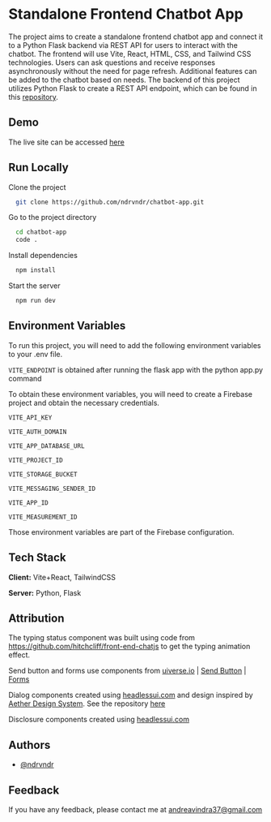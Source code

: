 # Standalone Frontend Chatbot App

The project aims to create a standalone frontend chatbot app and connect it to a Python Flask backend via REST API for users to interact with the chatbot. The frontend will use Vite, React, HTML, CSS, and Tailwind CSS technologies. Users can ask questions and receive responses asynchronously without the need for page refresh. Additional features can be added to the chatbot based on needs. The backend of this project utilizes Python Flask to create a REST API endpoint, which can be found in this [repository](https://github.com/ndrvndr/chatbot-endpoint).

## Demo

The live site can be accessed [here](https://chatbot-app.pages.dev/)

## Run Locally

Clone the project

```bash
  git clone https://github.com/ndrvndr/chatbot-app.git
```

Go to the project directory

```bash
  cd chatbot-app
  code .
```

Install dependencies

```bash
  npm install
```

Start the server

```bash
  npm run dev
```

## Environment Variables

To run this project, you will need to add the following environment variables to your .env file.

`VITE_ENDPOINT` is obtained after running the flask app with the python app.py command

To obtain these environment variables, you will need to create a Firebase project and obtain the necessary credentials.

`VITE_API_KEY`

`VITE_AUTH_DOMAIN`

`VITE_APP_DATABASE_URL`

`VITE_PROJECT_ID`

`VITE_STORAGE_BUCKET`

`VITE_MESSAGING_SENDER_ID`

`VITE_APP_ID`

`VITE_MEASUREMENT_ID`

Those environment variables are part of the Firebase configuration.

## Tech Stack

**Client:** Vite+React, TailwindCSS

**Server:** Python, Flask

## Attribution

The typing status component was built using code from https://github.com/hitchcliff/front-end-chatjs to get the typing animation effect.

Send button and forms use components from [uiverse.io](https://uiverse.io/) | [Send Button](https://uiverse.io/adamgiebl/smart-moth-68) | [Forms](https://uiverse.io/alexruix/tender-badger-50)

Dialog components created using [headlessui.com](https://headlessui.com/react/dialog) and design inspired by [Aether Design System](https://aether.thcl.dev/). See the repository [here](https://github.com/theodorusclarence/aether-design-system)

Disclosure components created using [headlessui.com](https://headlessui.com/react/disclosure)

## Authors

- [@ndrvndr](https://github.com/ndrvndr)

## Feedback

If you have any feedback, please contact me at andreavindra37@gmail.com
